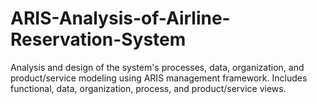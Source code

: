 # ARIS-Analysis-of-Airline-Reservation-System
 Analysis and design of the system's processes, data, organization, and product/service modeling using ARIS management framework. Includes functional, data, organization, process, and product/service views.
